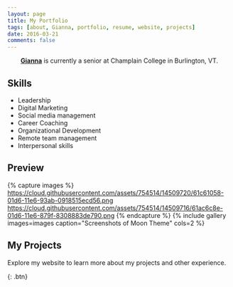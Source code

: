 ```yaml
---
layout: page
title: My Portfolio
tags: [about, Gianna, portfolio, resume, website, projects]
date: 2016-03-21
comments: false
---
```

    
<center><a href="http://gianna2.github.io/Gianna-Portfolio"><b>Gianna</b></a> is currently a senior at Champlain College in Burlington, VT.</center>

## Skills
* Leadership
* Digital Marketing
* Social media management
* Career Coaching
* Organizational Development
* Remote team management 
* Interpersonal skills

## Preview

{% capture images %}
    https://cloud.githubusercontent.com/assets/754514/14509720/61c61058-01d6-11e6-93ab-0918515ecd56.png
    https://cloud.githubusercontent.com/assets/754514/14509716/61ac6c8e-01d6-11e6-879f-8308883de790.png
{% endcapture %}
{% include gallery images=images caption="Screenshots of Moon Theme" cols=2 %}


## My Projects

Explore my website to learn more about my projects and other experience.
      
{: .btn}
